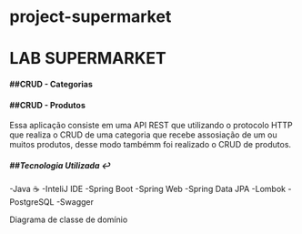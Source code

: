 # project-supermarket

<h1>LAB SUPERMARKET</h1> 

<h4>##CRUD - Categorias</h4> 
<h4>##CRUD - Produtos</h4>

Essa aplicação consiste em uma API REST que utilizando o protocolo HTTP que realiza o CRUD de uma categoria que recebe assosiação de um ou muitos produtos,
desse modo tambémm foi realizado o CRUD de produtos.

<h5>##Tecnologia Utilizada ↩️</h5>

-Java ☕
-InteliJ IDE
-Spring Boot
-Spring Web
-Spring Data JPA
-Lombok
-PostgreSQL
-Swagger


Diagrama de classe de domínio
